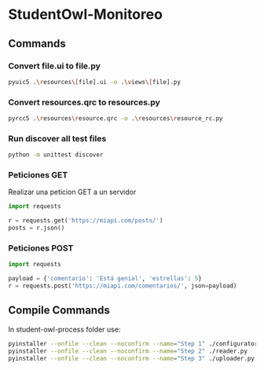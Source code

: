 # StudentOwl-Monitoreo

## Commands

### Convert file.ui to file.py

```bash
pyuic5 .\resources\[file].ui -o .\views\[file].py
```

### Convert resources.qrc to resources.py

```bash
pyrcc5 .\resources\resource.qrc -o .\resources\resource_rc.py
```

### Run discover all test files

```bash
python -m unittest discover
```

### Peticiones GET

Realizar una peticion GET a un servidor

```python
import requests

r = requests.get('https://miapi.com/posts/')
posts = r.json()
```

### Peticiones POST

```python
import requests

payload = {'comentario': 'Está genial', 'estrellas': 5}
r = requests.post('https://miapi.com/comentarios/', json=payload)
```

## Compile Commands

In student-owl-process folder use:

```bash
pyinstaller --onfile --clean --noconfirm --name="Step 1" ./configurator.py
pyinstaller --onfile --clean --noconfirm --name="Step 2" ./reader.py
pyinstaller --onfile --clean --noconfirm --name="Step 3" ./uploader.py
```
